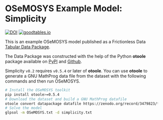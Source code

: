 # OSeMOSYS Example Model: Simplicity

[![DOI](https://zenodo.org/badge/214192147.svg)](https://zenodo.org/badge/latestdoi/214192147)
[![goodtables.io](https://goodtables.io/badge/github/OSeMOSYS/simplicity.svg)](https://goodtables.io/github/OSeMOSYS/simplicity)

This is an example OSeMOSYS model published as a Frictionless Data [Tabular Data Package](https://frictionlessdata.io/specs/tabular-data-package/).

The Data Package was constructed with the help of the Python **otoole** package available on [PyPI](https://pypi.org/project/otoole/) and [Github](https://github.com/OSeMOSYS/otoole).

Simplicity `v0.2` requires `v0.5.4` or later of **otoole**.
You can use **otoole** to generate a GNU MathProg data file from the dataset with the following commands and then run OSeMOSYS.

```bash
# Install the OSeMOSYS toolkit
pip install otoole>=0.5.4
# Download the dataset and build a GNU MathProg datafile
otoole convert datapackage datafile https://zenodo.org/record/3479823/files/OSeMOSYS/simplicity-v0.2.zip ./simplicity.txt
# Solve the model
glpsol -m OSeMOSYS.txt -d simplicity.txt
```
